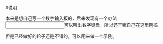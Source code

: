 #说明

本来是想自己写一个数字输入板的，后来发现有一个办法<input type="number">可以叫出数字键盘，所以还干嘛自己在这里瞎搞

但是已经做好的轮子还是不错的，可以用来做一个示例。
